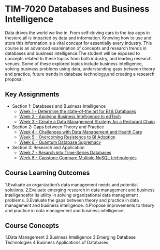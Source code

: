 # TIM-7020 Databases and Business Intelligence

Data drives the world we live in. From self-driving cars to the top apps in thestore,all is impacted by data and information. Knowing how to use and store this information is a vital concept for essentially every industry. This course is an advanced examination of concepts and research trends in databases and business intelligence.The student will be exposed to concepts related to these topics from both industry, and leading research venues. Some of these explored topics include business intelligence, solving business problems using data, understanding gaps between theory and practice, future trends in database technology,and creating a research proposal.

## Key Assignments

- Section 1: Databases and Business Intelligence
  - [Week 1 - Determine the state-of-the art for BI & Databases](Week1_Bibliography/BachmeierNTIM7020-1.docx)
  - [Week 2 - Applying Business Intelligence to edTech](Week2_BusinessChallenge/BachmeierNTIM7020-2.docx)
  - [Week 3 - Create a Data Management Strategy for a Resturant Chain](Week3_BlackBeanTea_CaseStudy/BachmeierNTIM7020-3.docx)
- Section 2: Gaps between Theory and Practice
  - [Week 4 - Challenges with Data Management and Health Care](Week4_TheoryPractice_DataMgmt_Healthcare/BachmeierNTIM7020-4.docx)
  - [Week 5 - Overcoming Resistence to BI Adoption](Week5_TheoryPractice_BusInt_Adoption/BachmeierNTIM7020-5.docx)
  - [Week 6 - Quantum Database Supremacy](Week6_CuttingEdge_Proposal/BachmeierNTIM7020-6.pptx)
- Section 3: Research and Application
  - [Week 7 - Resarch into Time-Series Databases](Week7_Research_Proposal/BachmeierNTIM7020-7.docx)
  - [Week 8 - Capstone Compare Multiple NoSQL technologies](Week8_Experiment_DataStorage/BachmeierNTIM7020-8.docx)

## Course Learning Outcomes

1.Evaluate an organization’s data management needs and potential solutions.
2.Evaluate emerging research in data management and business intelligencefor its utility in solving organizational data management problems.
3.Evaluate the gaps between theory and practice in data management and business intelligence.
4.Propose improvements to theory and practice in data management and business intelligence.

## Course Concepts

1.Data Management
2.Business Intelligence
3.Emerging Database Technologies
4.Business Applications of Databases
